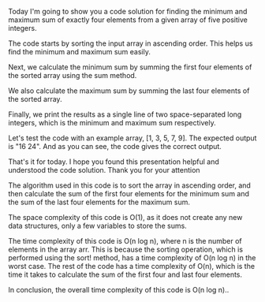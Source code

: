 Today I'm going to show you a code solution for finding the minimum and maximum sum of exactly four elements from a given array of five positive integers.

The code starts by sorting the input array in ascending order. This helps us find the minimum and maximum sum easily.

Next, we calculate the minimum sum by summing the first four elements of the sorted array using the sum method.

We also calculate the maximum sum by summing the last four elements of the sorted array.

Finally, we print the results as a single line of two space-separated long integers, which is the minimum and maximum sum respectively.

Let's test the code with an example array, [1, 3, 5, 7, 9]. The expected output is "16 24". And as you can see, the code gives the correct output.

That's it for today. I hope you found this presentation helpful and understood the code solution. Thank you for your attention


The algorithm used in this code is to sort the array in ascending order, and then calculate the sum of the first four elements for the minimum sum and the sum of the last four elements for the maximum sum.

The space complexity of this code is O(1), as it does not create any new data structures, only a few variables to store the sums.

The time complexity of this code is O(n log n), where n is the number of elements in the array arr. This is because the sorting operation, which is performed using the sort! method, has a time complexity of O(n log n) in the worst case. The rest of the code has a time complexity of O(n), which is the time it takes to calculate the sum of the first four and last four elements.

In conclusion, the overall time complexity of this code is O(n log n)..
